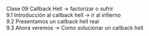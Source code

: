 Clase 09 Callback Hell -> factorizar o sufrir<br>
9.1 Introducción al callback hell -> ir al infierno<br>
9.2 Presentamos un callback hell real<br>
9.3 Ahora veremos -> Como solucionar un callback hell<br>